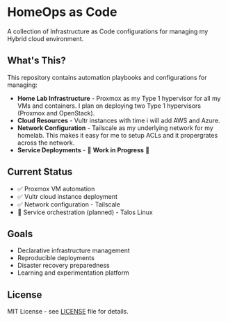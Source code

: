 # HomeOps as Code

A collection of Infrastructure as Code configurations for managing my Hybrid cloud environment.

## What's This?

This repository contains automation playbooks and configurations for managing:

- **Home Lab Infrastructure** - Proxmox as my Type 1 hypervisor for all my VMs and containers. I plan on deploying two Type 1 hypervisors (Proxmox and OpenStack).
- **Cloud Resources** - Vultr instances with time i will add AWS and Azure.
- **Network Configuration** - Tailscale as my underlying network for my homelab. This makes it easy for me to setup ACLs and it propergrates across the network.
- **Service Deployments** - 🚧 **Work in Progress** 🚧

## Current Status

- ✅ Proxmox VM automation
- ✅ Vultr cloud instance deployment
- ✅ Network configuration - Tailscale
- 🔄 Service orchestration (planned) - Talos Linux

## Goals

- Declarative infrastructure management
- Reproducible deployments
- Disaster recovery preparedness
- Learning and experimentation platform

## License

MIT License - see [LICENSE](LICENSE) file for details.